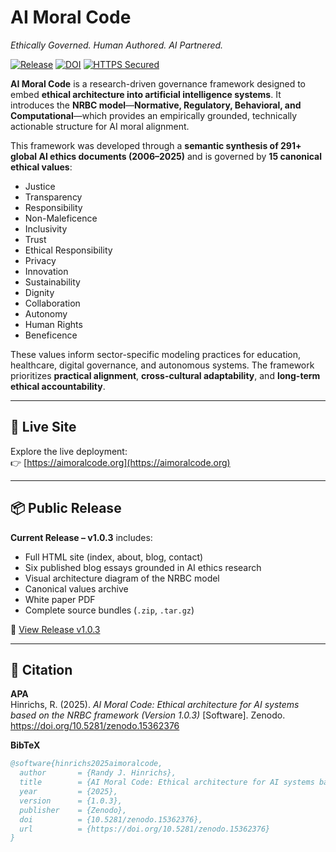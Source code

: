 # AI Moral Code  
*Ethically Governed. Human Authored. AI Partnered.*

[![Release](https://img.shields.io/github/v/release/rjhinrichs/aimoralcode)](https://github.com/rjhinrichs/aimoralcode/releases/tag/v1.0.3)
[![DOI](https://zenodo.org/badge/DOI/10.5281/zenodo.15362376.svg)](https://doi.org/10.5281/zenodo.15362376)
[![HTTPS Secured](https://img.shields.io/badge/secure-https-green.svg)](https://aimoralcode.org)

**AI Moral Code** is a research-driven governance framework designed to embed **ethical architecture into artificial intelligence systems**. It introduces the **NRBC model**—**Normative, Regulatory, Behavioral, and Computational**—which provides an empirically grounded, technically actionable structure for AI moral alignment.

This framework was developed through a **semantic synthesis of 291+ global AI ethics documents (2006–2025)** and is governed by **15 canonical ethical values**:

- Justice  
- Transparency  
- Responsibility  
- Non-Maleficence  
- Inclusivity  
- Trust  
- Ethical Responsibility  
- Privacy  
- Innovation  
- Sustainability  
- Dignity  
- Collaboration  
- Autonomy  
- Human Rights  
- Beneficence  

These values inform sector-specific modeling practices for education, healthcare, digital governance, and autonomous systems. The framework prioritizes **practical alignment**, **cross-cultural adaptability**, and **long-term ethical accountability**.

---

## 🔗 Live Site

Explore the live deployment:  
👉 [https://aimoralcode.org](https://aimoralcode.org)

---

## 📦 Public Release

**Current Release – v1.0.3** includes:

- Full HTML site (index, about, blog, contact)
- Six published blog essays grounded in AI ethics research
- Visual architecture diagram of the NRBC model
- Canonical values archive
- White paper PDF
- Complete source bundles (`.zip`, `.tar.gz`)

🔖 [View Release v1.0.3](https://github.com/rjhinrichs/aimoralcode/releases/tag/v1.0.3)

---

## 📖 Citation

**APA**  
Hinrichs, R. (2025). *AI Moral Code: Ethical architecture for AI systems based on the NRBC framework (Version 1.0.3)* [Software]. Zenodo. https://doi.org/10.5281/zenodo.15362376

**BibTeX**
```bibtex
@software{hinrichs2025aimoralcode,
  author       = {Randy J. Hinrichs},
  title        = {AI Moral Code: Ethical architecture for AI systems based on the NRBC framework},
  year         = {2025},
  version      = {1.0.3},
  publisher    = {Zenodo},
  doi          = {10.5281/zenodo.15362376},
  url          = {https://doi.org/10.5281/zenodo.15362376}
}
